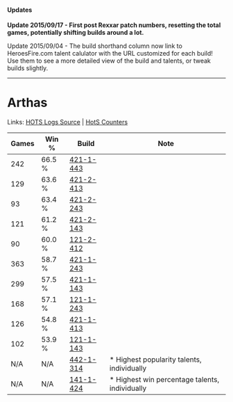 #### Updates
**Update 2015/09/17 - First post Rexxar patch numbers, resetting the total games, potentially shifting builds around a lot.**

Update 2015/09/04 - The build shorthand column now link to HeroesFire.com talent calulator with the URL customized for each build!  
Use them to see a more detailed view of the build and talents, or tweak builds slightly.

***

# Arthas

Links: [HOTS Logs Source](https://www.hotslogs.com/Sitewide/HeroDetails?Hero=Arthas) | [HotS Counters](http://hotscounters.com/#/hero/Arthas)

Games  | Win %  | Build     | Note
-----  | -----  | -----     | ----
242    | 66.5 % | [421-1-443](http://www.heroesfire.com/hots/talent-calculator/arthas#sDbp) | 
129    | 63.6 % | [421-2-413](http://www.heroesfire.com/hots/talent-calculator/arthas#sDqz) | 
93     | 63.4 % | [421-2-243](http://www.heroesfire.com/hots/talent-calculator/arthas#sDoJ) | 
121    | 61.2 % | [421-2-143](http://www.heroesfire.com/hots/talent-calculator/arthas#sDml) | 
90     | 60.0 % | [121-2-412](http://www.heroesfire.com/hots/talent-calculator/arthas#gnPy) | 
363    | 58.7 % | [421-1-243](http://www.heroesfire.com/hots/talent-calculator/arthas#sDYh) | 
299    | 57.5 % | [421-1-143](http://www.heroesfire.com/hots/talent-calculator/arthas#sDX7) | 
168    | 57.1 % | [121-1-243](http://www.heroesfire.com/hots/talent-calculator/arthas#gn7h) | 
126    | 54.8 % | [421-1-413](http://www.heroesfire.com/hots/talent-calculator/arthas#sDbL) | 
102    | 53.9 % | [121-1-143](http://www.heroesfire.com/hots/talent-calculator/arthas#gn67) | 
N/A    | N/A    | [442-1-314](http://www.heroesfire.com/hots/talent-calculator/arthas#t0r2) | * Highest popularity talents, individually
N/A    | N/A    | [141-1-424](http://www.heroesfire.com/hots/talent-calculator/arthas#hX_W) | * Highest win percentage talents, individually
